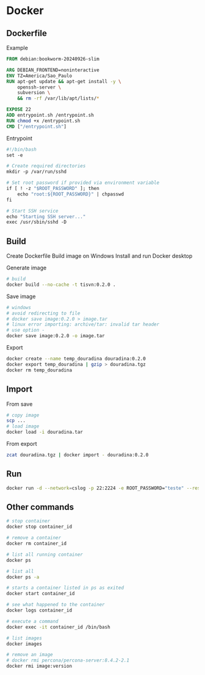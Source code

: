 # Docker

## Dockerfile

Example

```dockerfile
FROM debian:bookworm-20240926-slim

ARG DEBIAN_FRONTEND=noninteractive
ENV TZ=America/Sao_Paulo
RUN apt-get update && apt-get install -y \
    openssh-server \
    subversion \
    && rm -rf /var/lib/apt/lists/*

EXPOSE 22
ADD entrypoint.sh /entrypoint.sh
RUN chmod +x /entrypoint.sh
CMD ["/entrypoint.sh"]
```

Entrypoint

```dockerfile
#!/bin/bash
set -e

# Create required directories
mkdir -p /var/run/sshd

# Set root password if provided via environment variable
if [ ! -z "$ROOT_PASSWORD" ]; then
    echo "root:${ROOT_PASSWORD}" | chpasswd
fi

# Start SSH service
echo "Starting SSH server..."
exec /usr/sbin/sshd -D
```

## Build

Create Dockerfile
Build image on Windows
Install and run Docker desktop

Generate image

```bash
# build
docker build --no-cache -t tisvn:0.2.0 .
```

Save image

```bash
# windows
# avoid redirecting to file 
# docker save image:0.2.0 > image.tar
# linux error importing: archive/tar: invalid tar header
# use option -
docker save image:0.2.0 -o image.tar
```

Export

```bash
docker create --name temp_douradina douradina:0.2.0
docker export temp_douradina | gzip > douradina.tgz
docker rm temp_douradina
```

## Import

From save

```bash
# copy image
scp ...
# load image
docker load -i douradina.tar
```

From export

```bash
zcat douradina.tgz | docker import - douradina:0.2.0
```

## Run

```bash
docker run -d --network=cslog -p 22:2224 -e ROOT_PASSWORD="teste" --restart=unless-stopped --name douradina douradina:0.2.0 /entrypoint.sh
```

## Other commands

```bash
# stop container
docker stop container_id

# remove a container
docker rm container_id

# list all running container 
docker ps

# list all
docker ps -a

# starts a container listed in ps as exited
docker start container_id

# see what happened to the container
docker logs container_id

# execute a command
docker exec -it container_id /bin/bash

# list images
docker images

# remove an image
# docker rmi percona/percona-server:8.4.2-2.1
docker rmi image:version
```